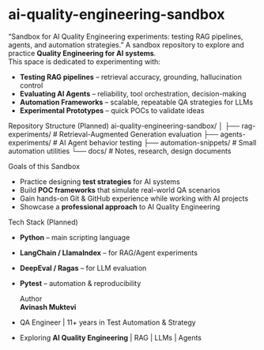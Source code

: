 # ai-quality-engineering-sandbox
“Sandbox for AI Quality Engineering experiments: testing RAG pipelines, agents, and automation strategies.”
A sandbox repository to explore and practice **Quality Engineering for AI systems**.  
This space is dedicated to experimenting with:  

-  **Testing RAG pipelines** – retrieval accuracy, grounding, hallucination control  
-  **Evaluating AI Agents** – reliability, tool orchestration, decision-making  
-  **Automation Frameworks** – scalable, repeatable QA strategies for LLMs  
-  **Experimental Prototypes** – quick POCs to validate ideas 

Repository Structure (Planned) 
ai-quality-engineering-sandbox/
│
├── rag-experiments/ # Retrieval-Augmented Generation evaluation
├── agents-experiments/ # AI Agent behavior testing
├── automation-snippets/ # Small automation utilities
└── docs/ # Notes, research, design documents

Goals of this Sandbox  
- Practice designing **test strategies** for AI systems  
- Build **POC frameworks** that simulate real-world QA scenarios  
- Gain hands-on Git & GitHub experience while working with AI projects  
- Showcase a **professional approach** to AI Quality Engineering

Tech Stack (Planned)  
- **Python** – main scripting language  
- **LangChain / LlamaIndex** – for RAG/Agent experiments  
- **DeepEval / Ragas** – for LLM evaluation  
- **Pytest** – automation & reproducibility

  Author  
**Avinash Muktevi**  
- QA Engineer | 11+ years in Test Automation & Strategy  
- Exploring **AI Quality Engineering** | RAG | LLMs | Agents
